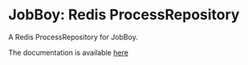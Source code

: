 # JobBoy: Redis ProcessRepository

A Redis ProcessRepository for JobBoy.

The documentation is available [here](./jobboy-bundle.md#processrepository-on-redis)


